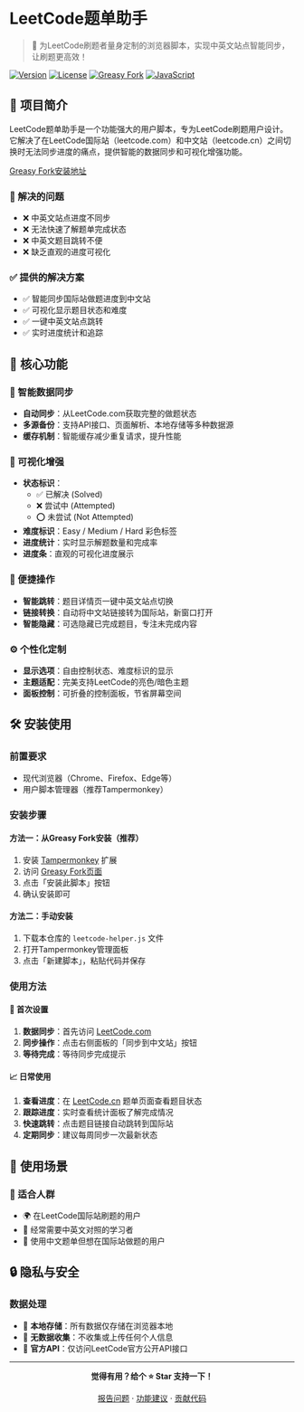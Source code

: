 # LeetCode题单助手

> 🚀 为LeetCode刷题者量身定制的浏览器脚本，实现中英文站点智能同步，让刷题更高效！

[![Version](https://img.shields.io/badge/version-1.0-blue.svg)](https://github.com/yourusername/leetcode-helper)
[![License](https://img.shields.io/badge/license-MIT-green.svg)](LICENSE)
[![Greasy Fork](https://img.shields.io/badge/Greasy%20Fork-安装脚本-orange.svg)](https://greasyfork.org/zh-CN/scripts/538105-leetcode%E9%A2%98%E5%8D%95%E5%8A%A9%E6%89%8B)
[![JavaScript](https://img.shields.io/badge/language-JavaScript-yellow.svg)](https://github.com/yourusername/leetcode-helper)

## 📖 项目简介

LeetCode题单助手是一个功能强大的用户脚本，专为LeetCode刷题用户设计。它解决了在LeetCode国际站（leetcode.com）和中文站（leetcode.cn）之间切换时无法同步进度的痛点，提供智能的数据同步和可视化增强功能。

[Greasy Fork安装地址](https://greasyfork.org/zh-CN/scripts/538105-leetcode%E9%A2%98%E5%8D%95%E5%8A%A9%E6%89%8B)
### 🎯 解决的问题

- ❌ 中英文站点进度不同步
- ❌ 无法快速了解题单完成状态  
- ❌ 中英文题目跳转不便
- ❌ 缺乏直观的进度可视化

### ✅ 提供的解决方案

- ✅ 智能同步国际站做题进度到中文站
- ✅ 可视化显示题目状态和难度
- ✅ 一键中英文站点跳转
- ✅ 实时进度统计和追踪

## 🌟 核心功能

### 🔄 智能数据同步
- **自动同步**：从LeetCode.com获取完整的做题状态
- **多源备份**：支持API接口、页面解析、本地存储等多种数据源
- **缓存机制**：智能缓存减少重复请求，提升性能

### 🎨 可视化增强
- **状态标识**：
  - ✅ 已解决 (Solved)
  - ❌ 尝试中 (Attempted) 
  - ⭕ 未尝试 (Not Attempted)
- **难度标识**：Easy / Medium / Hard 彩色标签
- **进度统计**：实时显示解题数量和完成率
- **进度条**：直观的可视化进度展示

### 🚀 便捷操作
- **智能跳转**：题目详情页一键中英文站点切换
- **链接转换**：自动将中文站链接转为国际站，新窗口打开
- **智能隐藏**：可选隐藏已完成题目，专注未完成内容

### ⚙️ 个性化定制
- **显示选项**：自由控制状态、难度标识的显示
- **主题适配**：完美支持LeetCode的亮色/暗色主题
- **面板控制**：可折叠的控制面板，节省屏幕空间

## 🛠️ 安装使用

### 前置要求
- 现代浏览器（Chrome、Firefox、Edge等）
- 用户脚本管理器（推荐Tampermonkey）

### 安装步骤

#### 方法一：从Greasy Fork安装（推荐）
1. 安装 [Tampermonkey](https://tampermonkey.net/) 扩展
2. 访问 [Greasy Fork页面](https://greasyfork.org/zh-CN/scripts/538105-leetcode%E9%A2%98%E5%8D%95%E5%8A%A9%E6%89%8B)
3. 点击「安装此脚本」按钮
4. 确认安装即可

#### 方法二：手动安装
1. 下载本仓库的 `leetcode-helper.js` 文件
2. 打开Tampermonkey管理面板
3. 点击「新建脚本」，粘贴代码并保存

### 使用方法

#### 🔧 首次设置
1. **数据同步**：首先访问 [LeetCode.com](https://leetcode.com/problemset/all/) 
2. **同步操作**：点击右侧面板的「同步到中文站」按钮
3. **等待完成**：等待同步完成提示

#### 📈 日常使用
1. **查看进度**：在 [LeetCode.cn](https://leetcode.cn) 题单页面查看题目状态
2. **跟踪进度**：实时查看统计面板了解完成情况
3. **快速跳转**：点击题目链接自动跳转到国际站
4. **定期同步**：建议每周同步一次最新状态

## 🎯 使用场景

### 👥 适合人群
- 🌍 在LeetCode国际站刷题的用户
- 🔄 经常需要中英文对照的学习者
- 🎯 使用中文题单但想在国际站做题的用户

## 🔒 隐私与安全

### 数据处理
- 📱 **本地存储**：所有数据仅存储在浏览器本地
- 🚫 **无数据收集**：不收集或上传任何个人信息
- 🔗 **官方API**：仅访问LeetCode官方公开API接口

---

<div align="center">

**觉得有用？给个 ⭐ Star 支持一下！**

[报告问题](https://github.com/smy1999/leetcode-supporter/issues) · [功能建议](https://github.com/smy1999/leetcode-supporter/issues) · [贡献代码](https://github.com/smy1999/leetcode-supporter/pulls)

</div>